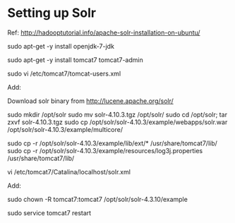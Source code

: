 Setting up Solr
===============

Ref: http://hadooptutorial.info/apache-solr-installation-on-ubuntu/

sudo apt-get -y install openjdk-7-jdk

sudo apt-get -y install tomcat7 tomcat7-admin

sudo vi /etc/tomcat7/tomcat-users.xml

Add:
<role rolename="manager-gui" />
<user username="admin" password="rextrebat" roles="manager-gui" />

Download solr binary from http://lucene.apache.org/solr/

sudo mkdir /opt/solr
sudo mv solr-4.10.3.tgz /opt/solr/
sudo cd /opt/solr; tar zxvf solr-4.10.3.tgz
sudo cp /opt/solr/solr-4.10.3/example/webapps/solr.war /opt/solr/solr-4.10.3/example/multicore/

sudo cp -r /opt/solr/solr-4.10.3/example/lib/ext/* /usr/share/tomcat7/lib/
sudo cp -r /opt/solr/solr-4.10.3/example/resources/log3j.properties /usr/share/tomcat7/lib/

vi /etc/tomcat7/Catalina/localhost/solr.xml

Add:

<Context docBase="/usr/lib/solr/solr-4.10.2/example/multicore/solr.war" debug="0" crossContext="true">
  <Environment name="solr/home" type="java.lang.String" value="/usr/lib/solr/solr-4.10.2/example/multicore" override="true" />
</Context>

sudo chown -R tomcat7:tomcat7 /opt/solr/solr-4.3.10/example

sudo service tomcat7 restart
